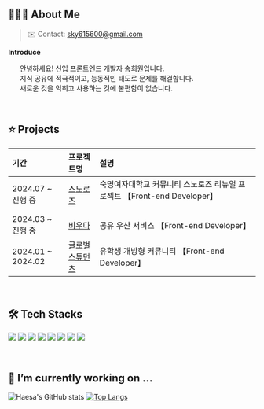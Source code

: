 <h2>👩🏻‍💻 About Me</h2>

> ✉️ Contact: sky615600@gmail.com

__Introduce__
<ul style="list-style-type: none">
  <li>안녕하세요! 신입 프론트엔드 개발자 송희원입니다.</li>
  <li>지식 공유에 적극적이고, 능동적인 태도로 문제를 해결합니다.</li>
  <li>새로운 것을 익히고 사용하는 것에 불편함이 없습니다.</li>
</ul>

<br/>

<h2>⭐️ Projects</h2>

| 기간 | 프로젝트명 | 설명 |
| :--- | :--- | :--- |
| 2024.07 ~ 진행 중 | [스노로즈](https://github.com/snorose/snorose-front-react) | 숙명여자대학교 커뮤니티 스노로즈 리뉴얼 프로젝트 【Front-end Developer】 &nbsp; &nbsp; &nbsp; &nbsp; &nbsp; &nbsp; &nbsp; &nbsp; &nbsp; &nbsp; &nbsp; &nbsp; &nbsp; &nbsp; &nbsp; &nbsp; |
| 2024.03 ~ 진행 중 | [비우다](https://github.com/Biwooda/biwooda-client) | 공유 우산 서비스 【Front-end Developer】 |
| 2024.01 ~ 2024.02 | [글로벌스튜던츠](https://github.com/Global-Students/global-students-client) | 유학생 개방형 커뮤니티 【Front-end Developer】 |

<br/>

<h2>🛠️ Tech Stacks</h2>

<img src="https://img.shields.io/badge/HTML5-E34F26?style=for-the-badge&logo=html5&logoColor=white"> <img src="https://img.shields.io/badge/CSS3-1572B6?style=for-the-badge&logo=css3&logoColor=white"> <img src="https://img.shields.io/badge/JavaScript-F7DF1E?style=for-the-badge&logo=javascript&logoColor=black"> <img src="https://img.shields.io/badge/React-61DAFB?style=for-the-badge&logo=react&logoColor=black"> <img src="https://img.shields.io/badge/React Router-CA4245?style=for-the-badge&logo=reactrouter&logoColor=white"> <img src="https://img.shields.io/badge/React Query-FF4154?style=for-the-badge&logo=reactquery&logoColor=white"> <img src="https://img.shields.io/badge/Prettier-F7B93E?style=for-the-badge&logo=prettier&logoColor=black"> <img src="https://img.shields.io/badge/ESLint-4B32C3?style=for-the-badge&logo=eslint&logoColor=white">

<br/>

<h2>🌱 I’m currently working on ...</h2>

![Haesa's GitHub stats](https://github-readme-stats.vercel.app/api?username=haesa&show_icons=true&title_color=9796f0&text_color=d5d5d5\&icon_color=dadaf5&bg_color=00000000)
[![Top Langs](https://github-readme-stats.vercel.app/api/top-langs/?username=haesa&layout=compact&hide_border=true&title_color=9796f0&text_color=d5d5d5&bg_color=00000000)](https://github.com/haesa/)

<!--
**haesa/haesa** is a ✨ _special_ ✨ repository because its `README.md` (this file) appears on your GitHub profile.

Here are some ideas to get you started:

- 🔭 I’m currently working on ...
- 🌱 I’m currently learning ...
- 👯 I’m looking to collaborate on ...
- 🤔 I’m looking for help with ...
- 💬 Ask me about ...
- 📫 How to reach me: ...
- 😄 Pronouns: ...
- ⚡ Fun fact: ...

[Github Stat option]
&include_all_commits=true

-->
